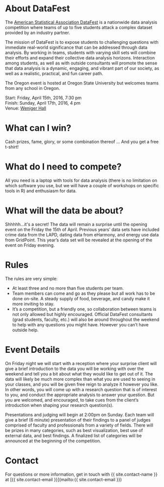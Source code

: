 
# About DataFest

The [American Statistical Association DataFest](https://www.amstat.org/education/datafest/) is a nationwide data analysis competition where teams of up to five students attack a complex dataset provided by an industry partner.

The mission of DataFest is to expose students to challenging questions with immediate real-world significance that can be addressed through data analysis. By working in teams, students with varying skill sets will combine their efforts and expand their collective data analysis horizons. Interaction among students, as well as with outside consultants will promote the sense that data analysis is a dynamic, engaging, and vibrant part of our society, as well as a realistic, practical, and fun career path.

The Oregon event is hosted at Oregon State University but welcomes teams from any school in Oregon.

Start: Friday, April 15th, 2016, 7:30 pm  
Finish: Sunday, April 17th, 2016, 4 pm  
Venue: [Weniger Hall](http://oregonstate.edu/campusmap/?locations=Weniger+Hall)  

# What can I win?

Cash prizes, fame, glory, or some combination thereof ... And you get a free t-shirt!

# What do I need to compete?

All you need is a laptop with tools for data analysis (there is no limitation on which software you use, but we will have a couple of workshops on specific tools in R) and enthusiasm for data.

# What will the data be about?

Shhhhh...it's a secret!  The data will remain a surprise until the opening event on the Friday the 15th of April.  Previous years’ data sets have included crime data from the LAPD, dating data from eHarmony, and energy use data from GridPoint. This year’s data set will be revealed at the opening of the event on Friday evening.

# Rules

The rules are very simple:

* At least three and no more than five students per team.
* Team members can come and go as they please but all work has to be done on-site. A steady supply of food, beverage, and candy make it more inviting to stay.
* It’s a competition, but a friendly one, so collaboration between teams is not only allowed but highly encouraged. Official DataFest consultants (grad students, faculty, etc.) will also be around throughout the weekend to help with any questions you might have. However you can’t have outside help.

# Event Details

On Friday night we will start with a reception where your surprise client will give a brief introduction to the data you will be working with over the weekend and tell you a bit about what they would like to get out of it. The data will likely be much more complex than what you are used to seeing in your classes, and you will be given free reign to analyze it however you like. In other words, you will come up with a research question that is of interest to you, and conduct the appropriate analysis to answer your question. But you are welcomed, and encouraged, to take cues from the client’s introduction when shaping your research question(s).

Presentations and judging will begin at 2:00pm on Sunday. Each team will give a brief (6 minute) presentation of their findings to a panel of judges comprised of faculty and professionals from a variety of fields. There will be prizes in many categories, such as best visualization, best use of external data, and best findings. A finalized list of categories will be announced at the beginning of the competition.

# Contact

For questions or more information, get in touch with {{ site.contact-name }} at [{{ site.contact-email }}](mailto:{{ site.contact-email  }})
